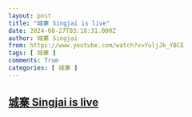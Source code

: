 ```yaml
---
layout: post
title: "城寨 Singjai is live"
date: 2024-08-27T03:18:31.000Z
author: 城寨 Singjai
from: https://www.youtube.com/watch?v=YuljJk_YBCE
tags: [ 城寨 ]
comments: True
categories: [ 城寨 ]
---
```

<!--1724728711000-->
[城寨 Singjai is live](https://www.youtube.com/watch?v=YuljJk_YBCE)
------

<div>

</div>
